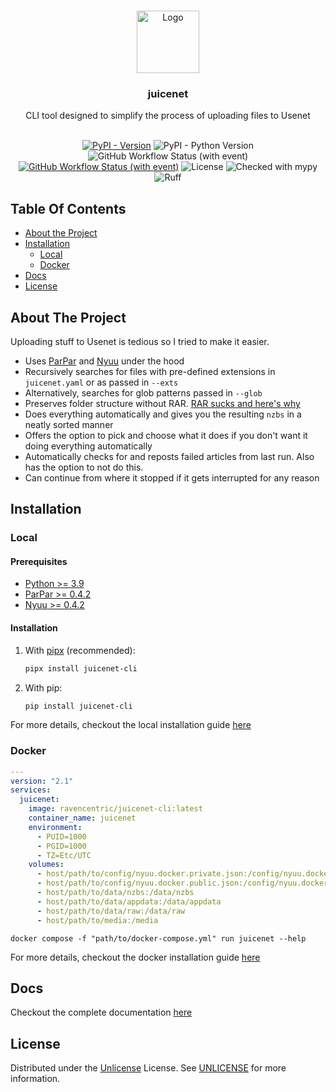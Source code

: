 <br/>
<p align="center">
  <a href="https://github.com/Ravencentric/juicenet-cli">
    <img src="https://raw.githubusercontent.com/Ravencentric/juicenet-cli/main/docs/assets/logo.png" alt="Logo" width="100" height="100">
  </a>

  <h3 align="center">juicenet</h3>

  <p align="center">
    CLI tool designed to simplify the process of uploading files to Usenet
    <br/>
    <br/>
  </p>
</p>

<div align="center">

[![PyPI - Version](https://img.shields.io/pypi/v/juicenet-cli?link=https%3A%2F%2Fpypi.org%2Fproject%2Fjuicenet-cli%2F)](https://pypi.org/project/juicenet-cli/)
![PyPI - Python Version](https://img.shields.io/pypi/pyversions/juicenet-cli)
![GitHub Workflow Status (with event)](https://img.shields.io/github/actions/workflow/status/Ravencentric/juicenet-cli/release.yml)
[![GitHub Workflow Status (with event)](https://img.shields.io/github/actions/workflow/status/ravencentric/juicenet-cli/docker.yml?label=docker)](https://hub.docker.com/r/ravencentric/juicenet-cli)
![License](https://img.shields.io/github/license/Ravencentric/juicenet-cli)
![Checked with mypy](https://www.mypy-lang.org/static/mypy_badge.svg)
![Ruff](https://img.shields.io/endpoint?url=https://raw.githubusercontent.com/astral-sh/ruff/main/assets/badge/v2.json)

</div>

## Table Of Contents

* [About the Project](#about-the-project)
* [Installation](#installation)
  * [Local](#local)
  * [Docker](#docker)
* [Docs](#docs)
* [License](#license)

## About The Project

Uploading stuff to Usenet is tedious so I tried to make it easier.

* Uses [ParPar](https://github.com/animetosho/ParPar) and [Nyuu](https://github.com/animetosho/Nyuu) under the hood
* Recursively searches for files with pre-defined extensions in `juicenet.yaml` or as passed in `--exts`
* Alternatively, searches for glob patterns passed in `--glob`
* Preserves folder structure without RAR. [RAR sucks and here's why](https://github.com/animetosho/Nyuu/wiki/Stop-RAR-Uploads)
* Does everything automatically and gives you the resulting `nzbs` in a neatly sorted manner
* Offers the option to pick and choose what it does if you don't want it doing everything automatically
* Automatically checks for and reposts failed articles from last run. Also has the option to not do this.
* Can continue from where it stopped if it gets interrupted for any reason

## Installation

### Local

#### Prerequisites

* [Python >= 3.9](https://www.python.org/downloads/)
* [ParPar >= 0.4.2](https://github.com/animetosho/ParPar)
* [Nyuu >= 0.4.2](https://github.com/animetosho/Nyuu)

#### Installation

1. With [pipx](https://pypa.github.io/pipx/installation/) (recommended):

    ```sh
    pipx install juicenet-cli
    ```

2. With pip:

    ```sh
    pip install juicenet-cli
    ```

For more details, checkout the local installation guide [here](https://juicenet.in/installation/docker/)

### Docker

```yaml
---
version: "2.1"
services:
  juicenet:
    image: ravencentric/juicenet-cli:latest
    container_name: juicenet
    environment:
      - PUID=1000
      - PGID=1000
      - TZ=Etc/UTC
    volumes:
      - host/path/to/config/nyuu.docker.private.json:/config/nyuu.docker.private.json
      - host/path/to/config/nyuu.docker.public.json:/config/nyuu.docker.public.json
      - host/path/to/data/nzbs:/data/nzbs
      - host/path/to/data/appdata:/data/appdata
      - host/path/to/data/raw:/data/raw
      - host/path/to/media:/media
```

```shell
docker compose -f "path/to/docker-compose.yml" run juicenet --help
```

For more details, checkout the docker installation guide [here](https://juicenet.in/installation/docker/)

## Docs

Checkout the complete documentation [here](https://juicenet.in/)

## License

Distributed under the [Unlicense](https://choosealicense.com/licenses/unlicense/) License. See [UNLICENSE](https://github.com/Ravencentric/juicenet-cli/blob/main/UNLICENSE) for more information.
